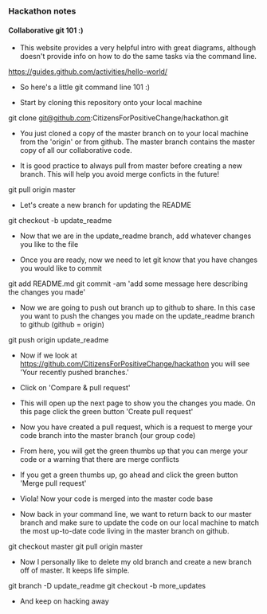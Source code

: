 ### Hackathon notes

#### Collaborative git 101 :)

- This website provides a very helpful intro with great diagrams, although doesn't provide info on how to do the same tasks via the command line. 

https://guides.github.com/activities/hello-world/

- So here's a little git command line 101 :)

- Start by cloning this repository onto your local machine

git clone git@github.com:CitizensForPositiveChange/hackathon.git

- You just cloned a copy of the master branch on to your local machine from the 'origin' or from github.  The master branch contains the master copy of all our collaborative code.

- It is good practice to always pull from master before creating a new branch. This will help you avoid merge conficts in the future!

git pull origin master

- Let's create a new branch for updating the README

git checkout -b update_readme

- Now that we are in the update_readme branch, add whatever changes you like to the file

- Once you are ready, now we need to let git know that you have changes you would like to commit

git add README.md
git commit -am 'add some message here describing the changes you made'

- Now we are going to push out branch up to github to share.  In this case you want to push the changes you made on the update_readme branch to github (github = origin)

git push origin update_readme

- Now if we look at https://github.com/CitizensForPositiveChange/hackathon you will see 'Your recently pushed branches.'

- Click on 'Compare & pull request'

- This will open up the next page to show you the changes you made. On this page click the green button 'Create pull request'

- Now you have created a pull request, which is a request to merge your code branch into the master branch (our group code)

- From here, you will get the green thumbs up that you can merge your code or a warning that there are merge conflicts

- If you get a green thumbs up, go ahead and click the green button 'Merge pull request'

- Viola! Now your code is merged into the master code base

- Now back in your command line, we want to return back to our master branch and make sure to update the code on our local machine to match the most up-to-date code living in the master branch on github.

git checkout master
git pull origin master

- Now I personally like to delete my old branch and create a new branch off of master. It keeps life simple.

git branch -D update_readme
git checkout -b more_updates

- And keep on hacking away
